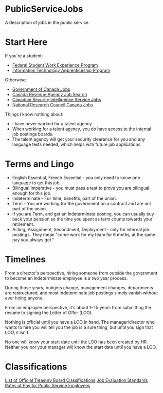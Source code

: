 # PublicServiceJobs
A description of jobs in the public service.

# Start Here
If you're a student: 
- [Federal Student Work Experience Program](https://www.canada.ca/en/public-service-commission/jobs/services/recruitment/students/federal-student-work-program.html)
- [Information Technology Apprenticeship Program](https://www.canada.ca/en/revenue-agency/corporate/careers-cra/browse-job-types/information-technology-apprenticeship-program-itap.html)

Otherwise:
- [Government of Canada Jobs](https://www.canada.ca/en/services/jobs/opportunities/government.html)
- [Canada Revenue Agency Job Search](https://careers-carrieres.cra-arc.gc.ca/gol-ged/wcis/pub/rtrvjbsrch.action?request_locale=en_CA)
- [Canadian Security Intelligence Service Jobs](https://www.canada.ca/en/security-intelligence-service/corporate/csis-jobs.html)
- [National Research Council Canada Jobs](https://recruitment-recrutement.nrc-cnrc.gc.ca/go/All-Jobs/2320717/)


Things I know nothing about: 
- I have never worked for a talent agency. 
- When working for a talent agency, you do have access to the internal job postings boards.
- The talent agency will get your security clearance for you and any language tests needed, which helps with future job applications. 

# Terms and Lingo

- English Essential, French Essential - you only need to know one language to get this job. 
- Bilingual Imperative - you must pass a test to prove you are bilingual enough for this job.
- Indeterminate - Full time, benefits, part of the union. 
- Term - You are working for the government on a contract and are not part of the union. 
- If you are Term, and get an Indeterminate posting, you can usually buy back your pension so the time you spent as term counts towards your retirement. 
- Acting, Assignment, Secondment, Deployment - only for internal job postings. They mean "come work for my team for 6 mnths, at the same pay you always get."

# Timelines

From a director's perspective, hiring someone from outside the government to become an Indeterminate employee is a two year process. 

During those years, budgets change, management changes, departments are restructured, and most indeterminate job postings simply vanish without ever hiring anyone. 

From an employee perspective, it's about 1-1.5 years from submitting the resume to signing the Letter of Offer (LOO). 

Nothing is official until you have a LOO in hand. The manager/director who wants to hire you will tell you the job is a sure thing, but until you sign that LOO, it isn't. 

No one will know your start date until the LOO has been created by HR. Neither you nor your manager will know the start date until you have a LOO. 

# Classifications

[List of Official Treasury Board Classifications](https://www.canada.ca/en/treasury-board-secretariat/services/collective-agreements/occupational-groups.html)
[Job Evaluation Standards](https://www.canada.ca/en/treasury-board-secretariat/services/collective-agreements/job-evaluation/information-technology-job-evaluation-standard.html)
[Rates of Pay for Public Service Employees](https://www.tbs-sct.canada.ca/pubs_pol/hrpubs/coll_agre/rates-taux-eng.asp)
